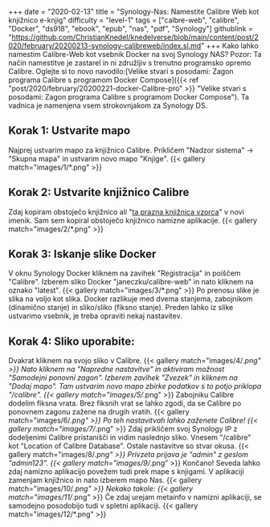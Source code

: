 +++
date = "2020-02-13"
title = "Synology-Nas: Namestite Calibre Web kot knjižnico e-knjig"
difficulty = "level-1"
tags = ["calbre-web", "calibre", "Docker", "ds918", "ebook", "epub", "nas", "pdf", "Synology"]
githublink = "https://github.com/ChristianKnedel/knedelverse/blob/main/content/post/2020/february/20200213-synology-calibreweb/index.sl.md"
+++
Kako lahko namestim Calibre-Web kot vsebnik Docker na svoj Synology NAS? Pozor: Ta način namestitve je zastarel in ni združljiv s trenutno programsko opremo Calibre. Oglejte si to novo navodilo:[Velike stvari s posodami: Zagon programa Calibre s programom Docker Compose]({{< ref "post/2020/february/20200221-docker-Calibre-pro" >}} "Velike stvari s posodami: Zagon programa Calibre s programom Docker Compose"). Ta vadnica je namenjena vsem strokovnjakom za Synology DS.
## Korak 1: Ustvarite mapo
Najprej ustvarim mapo za knjižnico Calibre.  Prikličem "Nadzor sistema" -> "Skupna mapa" in ustvarim novo mapo "Knjige".
{{< gallery match="images/1/*.png" >}}

##  Korak 2: Ustvarite knjižnico Calibre
Zdaj kopiram obstoječo knjižnico ali "[ta prazna knjižnica vzorca](https://drive.google.com/file/d/1zfeU7Jh3FO_jFlWSuZcZQfQOGD0NvXBm/view)" v novi imenik. Sam sem kopiral obstoječo knjižnico namizne aplikacije.
{{< gallery match="images/2/*.png" >}}

## Korak 3: Iskanje slike Docker
V oknu Synology Docker kliknem na zavihek "Registracija" in poiščem "Calibre". Izberem sliko Docker "janeczku/calibre-web" in nato kliknem na oznako "latest".
{{< gallery match="images/3/*.png" >}}
Po prenosu slike je slika na voljo kot slika. Docker razlikuje med dvema stanjema, zabojnikom (dinamično stanje) in sliko/sliko (fiksno stanje). Preden lahko iz slike ustvarimo vsebnik, je treba opraviti nekaj nastavitev.
## Korak 4: Sliko uporabite:
Dvakrat kliknem na svojo sliko v Calibre.
{{< gallery match="images/4/*.png" >}}
Nato kliknem na "Napredne nastavitve" in aktiviram možnost "Samodejni ponovni zagon". Izberem zavihek "Zvezek" in kliknem na "Dodaj mapo". Tam ustvarim novo mapo zbirke podatkov s to potjo priklopa "/calibre".
{{< gallery match="images/5/*.png" >}}
Zabojniku Calibre dodelim fiksna vrata. Brez fiksnih vrat se lahko zgodi, da se Calibre po ponovnem zagonu zažene na drugih vratih.
{{< gallery match="images/6/*.png" >}}
Po teh nastavitvah lahko zaženete Calibre!
{{< gallery match="images/7/*.png" >}}
Zdaj prikličem svoj Synology IP z dodeljenimi Calibre pristanišči in vidim naslednjo sliko. Vnesem "/calibre" kot "Location of Calibre Database". Ostale nastavitve so stvar okusa.
{{< gallery match="images/8/*.png" >}}
Privzeta prijava je "admin" z geslom "admin123".
{{< gallery match="images/9/*.png" >}}
Končano! Seveda lahko zdaj namizno aplikacijo povežem tudi prek mape s knjigami. V aplikaciji zamenjam knjižnico in nato izberem mapo Nas.
{{< gallery match="images/10/*.png" >}}
Nekako takole:
{{< gallery match="images/11/*.png" >}}
Če zdaj urejam metainfo v namizni aplikaciji, se samodejno posodobijo tudi v spletni aplikaciji.
{{< gallery match="images/12/*.png" >}}